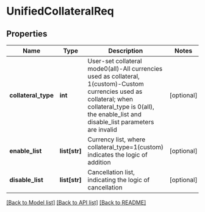 # UnifiedCollateralReq

## Properties
Name | Type | Description | Notes
------------ | ------------- | ------------- | -------------
**collateral_type** | **int** | User-set collateral mode0(all)-All currencies used as collateral, 1(custom)-Custom currencies used as collateral; when collateral_type is 0(all), the enable_list and disable_list parameters are invalid | [optional] 
**enable_list** | **list[str]** | Currency list, where collateral_type&#x3D;1(custom) indicates the logic of addition | [optional] 
**disable_list** | **list[str]** | Cancellation list, indicating the logic of cancellation | [optional] 

[[Back to Model list]](../README.md#documentation-for-models) [[Back to API list]](../README.md#documentation-for-api-endpoints) [[Back to README]](../README.md)


